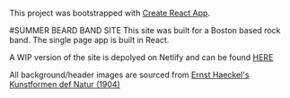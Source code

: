 This project was bootstrapped with [Create React App](https://github.com/facebookincubator/create-react-app).

#SUMMER BEARD BAND SITE
This site was built for a Boston based rock band. The single page app is built in React.

A WIP version of the site is depolyed on Netlify and can be found [HERE](http://systems-analyst-daisy-76773.netlify.com/)

All background/header images are sourced from [Ernst Haeckel's Kunstformen def Natur (1904)](https://commons.wikimedia.org/wiki/Kunstformen_der_Natur) 
